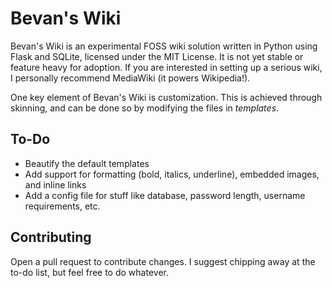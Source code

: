 # Bevan's Wiki
Bevan's Wiki is an experimental FOSS wiki solution written in Python using Flask and SQLite, licensed under the MIT License. It is not yet stable or feature heavy for adoption. If you are interested in setting up a serious wiki, I personally recommend MediaWiki (it powers Wikipedia!).

One key element of Bevan's Wiki is customization. This is achieved through skinning, and can be done so by modifying the files in *templates*.

## To-Do
- Beautify the default templates
- Add support for formatting (bold, italics, underline), embedded images, and inline links
- Add a config file for stuff like database, password length, username requirements, etc.

## Contributing
Open a pull request to contribute changes. I suggest chipping away at the to-do list, but feel free to do whatever.
